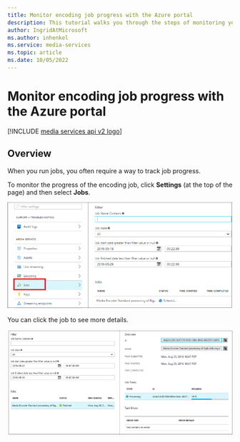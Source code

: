 ```yaml
---
title: Monitor encoding job progress with the Azure portal
description: This tutorial walks you through the steps of monitoring your job progress using the Azure portal.
author: IngridAtMicrosoft
ms.author: inhenkel
ms.service: media-services
ms.topic: article
ms.date: 10/05/2022
---
```


<!-- ms.assetid: bb4e3ee3-1ab9-46d0-9ae7-848d945bc0b8 -->

# Monitor encoding job progress with the Azure portal

[!INCLUDE [media services api v2 logo](./includes/v2-hr.md)]



## Overview

When you run jobs, you often require a way to track job progress.

To monitor the progress of the encoding job, click **Settings** (at the top of the page) and then select **Jobs**.

![Screenshot that shows "Jobs" selected from the "Settings" menu.](./media/media-services-portal-vod-get-started/media-services-jobs.png)

You can click the job to see more details.

![Jobs](./media/media-services-portal-vod-get-started/media-services-job-progress2.png)
